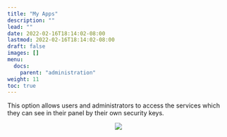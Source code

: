 ```yaml
---
title: "My Apps"
description: ""
lead: ""
date: 2022-02-16T18:14:02-08:00
lastmod: 2022-02-16T18:14:02-08:00
draft: false
images: []
menu:
  docs:
    parent: "administration"
weight: 11
toc: true
---
```


This option allows users and administrators to access the services which they can see in their panel by their own security keys.

<p align="center">
    <img src="/images/vendor/Panel/admin_myapps.png">
</p>
